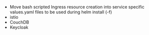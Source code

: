 
* Move bash scripted Ingress resource creation into service specific values.yaml files to be used during helm install (-f)
* istio
* CouchDB
* Keycloak
